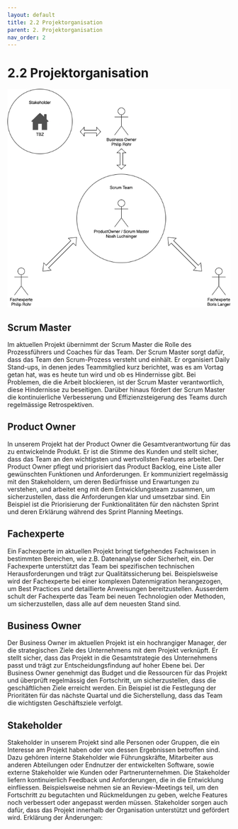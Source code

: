 ```yaml
---
layout: default
title: 2.2 Projektorganisation
parent: 2. Projektorganisation
nav_order: 2
---
```


# 2.2 Projektorganisation 

![](../anhang/download.png)

## Scrum Master

Im aktuellen Projekt übernimmt der Scrum Master die Rolle des Prozessführers und Coaches für das Team. Der Scrum Master sorgt dafür, dass das Team den Scrum-Prozess versteht und einhält. Er organisiert Daily Stand-ups, in denen jedes Teammitglied kurz berichtet, was es am Vortag getan hat, was es heute tun wird und ob es Hindernisse gibt. Bei Problemen, die die Arbeit blockieren, ist der Scrum Master verantwortlich, diese Hindernisse zu beseitigen. Darüber hinaus fördert der Scrum Master die kontinuierliche Verbesserung und Effizienzsteigerung des Teams durch regelmässige Retrospektiven.

## Product Owner

In unserem Projekt hat der Product Owner die Gesamtverantwortung für das zu entwickelnde Produkt. Er ist die Stimme des Kunden und stellt sicher, dass das Team an den wichtigsten und wertvollsten Features arbeitet. Der Product Owner pflegt und priorisiert das Product Backlog, eine Liste aller gewünschten Funktionen und Anforderungen. Er kommuniziert regelmässig mit den Stakeholdern, um deren Bedürfnisse und Erwartungen zu verstehen, und arbeitet eng mit dem Entwicklungsteam zusammen, um sicherzustellen, dass die Anforderungen klar und umsetzbar sind. Ein Beispiel ist die Priorisierung der Funktionalitäten für den nächsten Sprint und deren Erklärung während des Sprint Planning Meetings.

## Fachexperte

Ein Fachexperte im aktuellen Projekt bringt tiefgehendes Fachwissen in bestimmten Bereichen, wie z.B. Datenanalyse oder Sicherheit, ein. Der Fachexperte unterstützt das Team bei spezifischen technischen Herausforderungen und trägt zur Qualitätssicherung bei. Beispielsweise wird der Fachexperte bei einer komplexen Datenmigration herangezogen, um Best Practices und detaillierte Anweisungen bereitzustellen. Ausserdem schult der Fachexperte das Team bei neuen Technologien oder Methoden, um sicherzustellen, dass alle auf dem neuesten Stand sind.

## Business Owner

Der Business Owner im aktuellen Projekt ist ein hochrangiger Manager, der die strategischen Ziele des Unternehmens mit dem Projekt verknüpft. Er stellt sicher, dass das Projekt in die Gesamtstrategie des Unternehmens passt und trägt zur Entscheidungsfindung auf hoher Ebene bei. Der Business Owner genehmigt das Budget und die Ressourcen für das Projekt und überprüft regelmässig den Fortschritt, um sicherzustellen, dass die geschäftlichen Ziele erreicht werden. Ein Beispiel ist die Festlegung der Prioritäten für das nächste Quartal und die Sicherstellung, dass das Team die wichtigsten Geschäftsziele verfolgt.

## Stakeholder

Stakeholder in unserem Projekt sind alle Personen oder Gruppen, die ein Interesse am Projekt haben oder von dessen Ergebnissen betroffen sind. Dazu gehören interne Stakeholder wie Führungskräfte, Mitarbeiter aus anderen Abteilungen oder Endnutzer der entwickelten Software, sowie externe Stakeholder wie Kunden oder Partnerunternehmen. Die Stakeholder liefern kontinuierlich Feedback und Anforderungen, die in die Entwicklung einfliessen. Beispielsweise nehmen sie an Review-Meetings teil, um den Fortschritt zu begutachten und Rückmeldungen zu geben, welche Features noch verbessert oder angepasst werden müssen. Stakeholder sorgen auch dafür, dass das Projekt innerhalb der Organisation unterstützt und gefördert wird.
Erklärung der Änderungen: